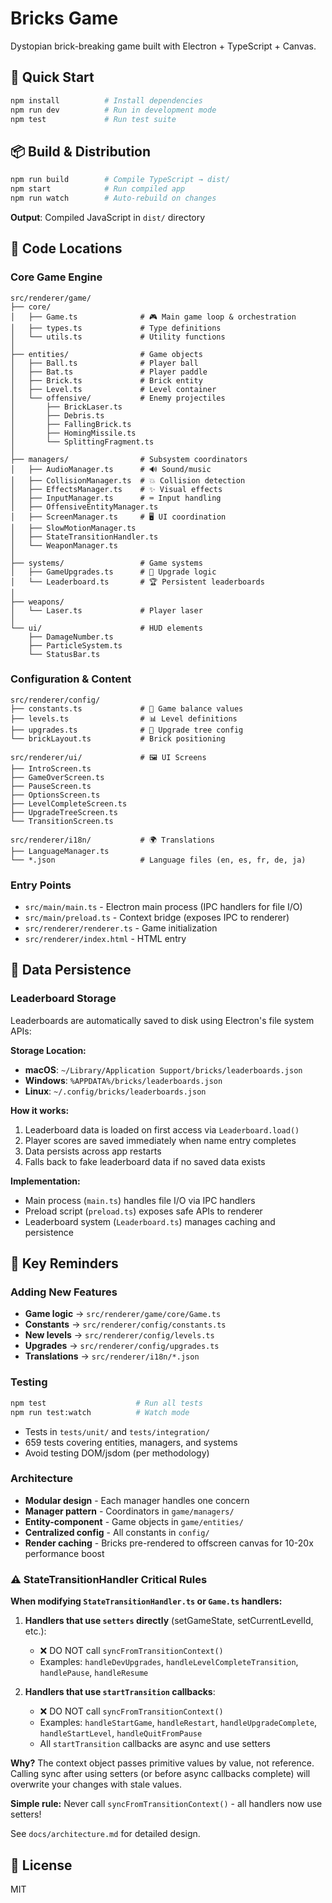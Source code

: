 # Bricks Game

Dystopian brick-breaking game built with Electron + TypeScript + Canvas.

## 🚀 Quick Start

```bash
npm install          # Install dependencies
npm run dev          # Run in development mode
npm test             # Run test suite
```

## 📦 Build & Distribution

```bash
npm run build        # Compile TypeScript → dist/
npm start            # Run compiled app
npm run watch        # Auto-rebuild on changes
```

**Output**: Compiled JavaScript in `dist/` directory

## 📁 Code Locations

### Core Game Engine
```
src/renderer/game/
├── core/
│   ├── Game.ts              # 🎮 Main game loop & orchestration
│   ├── types.ts             # Type definitions
│   └── utils.ts             # Utility functions
│
├── entities/                # Game objects
│   ├── Ball.ts              # Player ball
│   ├── Bat.ts               # Player paddle
│   ├── Brick.ts             # Brick entity
│   ├── Level.ts             # Level container
│   └── offensive/           # Enemy projectiles
│       ├── BrickLaser.ts
│       ├── Debris.ts
│       ├── FallingBrick.ts
│       ├── HomingMissile.ts
│       └── SplittingFragment.ts
│
├── managers/                # Subsystem coordinators
│   ├── AudioManager.ts      # 🔊 Sound/music
│   ├── CollisionManager.ts  # 💥 Collision detection
│   ├── EffectsManager.ts    # ✨ Visual effects
│   ├── InputManager.ts      # ⌨️ Input handling
│   ├── OffensiveEntityManager.ts
│   ├── ScreenManager.ts     # 🖥️ UI coordination
│   ├── SlowMotionManager.ts
│   ├── StateTransitionHandler.ts
│   └── WeaponManager.ts
│
├── systems/                 # Game systems
│   ├── GameUpgrades.ts      # 💪 Upgrade logic
│   └── Leaderboard.ts       # 🏆 Persistent leaderboards
│
├── weapons/
│   └── Laser.ts             # Player laser
│
└── ui/                      # HUD elements
    ├── DamageNumber.ts
    ├── ParticleSystem.ts
    └── StatusBar.ts
```

### Configuration & Content
```
src/renderer/config/
├── constants.ts             # 🎯 Game balance values
├── levels.ts                # 📊 Level definitions
├── upgrades.ts              # 🌳 Upgrade tree config
└── brickLayout.ts           # Brick positioning

src/renderer/ui/             # 🖼️ UI Screens
├── IntroScreen.ts
├── GameOverScreen.ts
├── PauseScreen.ts
├── OptionsScreen.ts
├── LevelCompleteScreen.ts
├── UpgradeTreeScreen.ts
└── TransitionScreen.ts

src/renderer/i18n/           # 🌍 Translations
├── LanguageManager.ts
└── *.json                   # Language files (en, es, fr, de, ja)
```

### Entry Points
- `src/main/main.ts` - Electron main process (IPC handlers for file I/O)
- `src/main/preload.ts` - Context bridge (exposes IPC to renderer)
- `src/renderer/renderer.ts` - Game initialization
- `src/renderer/index.html` - HTML entry

## 💾 Data Persistence

### Leaderboard Storage
Leaderboards are automatically saved to disk using Electron's file system APIs:

**Storage Location:**
- **macOS**: `~/Library/Application Support/bricks/leaderboards.json`
- **Windows**: `%APPDATA%/bricks/leaderboards.json`
- **Linux**: `~/.config/bricks/leaderboards.json`

**How it works:**
1. Leaderboard data is loaded on first access via `Leaderboard.load()`
2. Player scores are saved immediately when name entry completes
3. Data persists across app restarts
4. Falls back to fake leaderboard data if no saved data exists

**Implementation:**
- Main process (`main.ts`) handles file I/O via IPC handlers
- Preload script (`preload.ts`) exposes safe APIs to renderer
- Leaderboard system (`Leaderboard.ts`) manages caching and persistence

## 🔑 Key Reminders

### Adding New Features
- **Game logic** → `src/renderer/game/core/Game.ts`
- **Constants** → `src/renderer/config/constants.ts`
- **New levels** → `src/renderer/config/levels.ts`
- **Upgrades** → `src/renderer/config/upgrades.ts`
- **Translations** → `src/renderer/i18n/*.json`

### Testing
```bash
npm test                    # Run all tests
npm run test:watch          # Watch mode
```
- Tests in `tests/unit/` and `tests/integration/`
- 659 tests covering entities, managers, and systems
- Avoid testing DOM/jsdom (per methodology)

### Architecture
- **Modular design** - Each manager handles one concern
- **Manager pattern** - Coordinators in `game/managers/`
- **Entity-component** - Game objects in `game/entities/`
- **Centralized config** - All constants in `config/`
- **Render caching** - Bricks pre-rendered to offscreen canvas for 10-20x performance boost

### ⚠️ StateTransitionHandler Critical Rules

**When modifying `StateTransitionHandler.ts` or `Game.ts` handlers:**

1. **Handlers that use `setters` directly** (setGameState, setCurrentLevelId, etc.):
   - ❌ DO NOT call `syncFromTransitionContext()`
   - Examples: `handleDevUpgrades`, `handleLevelCompleteTransition`, `handlePause`, `handleResume`

2. **Handlers that use `startTransition` callbacks**:
   - ❌ DO NOT call `syncFromTransitionContext()`
   - Examples: `handleStartGame`, `handleRestart`, `handleUpgradeComplete`, `handleStartLevel`, `handleQuitFromPause`
   - All `startTransition` callbacks are async and use setters

**Why?** The context object passes primitive values by value, not reference. Calling sync after using setters (or before async callbacks complete) will overwrite your changes with stale values.

**Simple rule:** Never call `syncFromTransitionContext()` - all handlers now use setters!

See `docs/architecture.md` for detailed design.

## 📝 License

MIT
